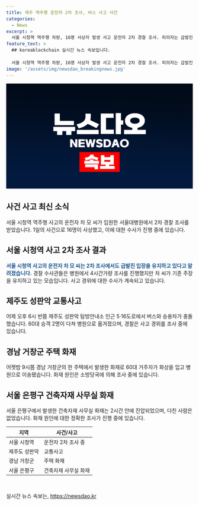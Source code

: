 ```yaml
---
title: 제주 역주행 운전자 2차 조사, 버스 사고 사건
categories:
  - News
excerpt: >
  서울 시청역 역주행 차량, 16명 사상자 발생 사고 운전자 2차 경찰 조사. 피의자는 급발진 주장 유지, 병원 방문 조사 후 병원 퇴원. 제주도 5·16도로 충돌사고, 60대 승객 다치고, 빗길 여부 조사. 화재로 60대 화상 입고 병원, 건축자재 사무실 화재 원인 조사 중. MBC뉴스 김세영입니다. 함께 소식을 전해주세요. (요약문 완료)
feature_text: >
  ## koreablockchain 실시간 뉴스 속보입니다.

  서울 시청역 역주행 차량, 16명 사상자 발생 사고 운전자 2차 경찰 조사. 피의자는 급발진 주장 유지, 병원 방문 조사 후 병원 퇴원. 제주도 5·16도로 충돌사고, 60대 승객 다치고, 빗길 여부 조사. 화재로 60대 화상 입고 병원, 건축자재 사무실 화재 원인 조사 중. MBC뉴스 김세영입니다. 함께 소식을 전해주세요. (요약문 완료)
image: '/assets/img/newsdao_breakingnews.jpg'
---
```


<p><img src="/assets/img/newsdao_breakingnews.jpg" alt="koreablockchain 속보" /></p>

<h2 data-ke-size="size26">사건 사고 최신 소식</h2>

<p data-ke-size="size16">서울 시청역 역주행 사고의 운전자 차 모 씨가 입원한 서울대병원에서 2차 경찰 조사를 받았습니다. 1일의 사건으로 16명이 사상했고, 이에 대한 수사가 진행 중에 있습니다.</p>

<h2 data-ke-size="size26">서울 시청역 사고 2차 조사 결과</h2>

<p data-ke-size="size16"><b><span style="color: #1a5490;">서울 시청역 사고의 운전자 차 모 씨는 2차 조사에서도 급발진 입장을 유지하고 있다고 알려졌습니다.</span></b> 경찰 수사관들은 병원에서 4시간가량 조사를 진행했지만 차 씨가 기존 주장을 유지하고 있는 모습입니다. 사고 경위에 대한 수사가 계속되고 있습니다. </p>

<h2 data-ke-size="size26">제주도 성판악 교통사고</h2>

<p data-ke-size="size16">어제 오후 6시 반쯤 제주도 성판악 탐방안내소 인근 5·16도로에서 버스와 승용차가 충돌했습니다. 60대 승객 2명이 다쳐 병원으로 옮겨졌으며, 경찰은 사고 경위를 조사 중에 있습니다. </p>

<h2 data-ke-size="size26">경남 거창군 주택 화재</h2>

<p data-ke-size="size16">어젯밤 9시쯤 경남 거창군의 한 주택에서 발생한 화재로 60대 거주자가 화상을 입고 병원으로 이송됐습니다. 화재 원인은 소방당국에 의해 조사 중에 있습니다.</p>

<h2 data-ke-size="size26">서울 은평구 건축자재 사무실 화재</h2>

<p data-ke-size="size16">서울 은평구에서 발생한 건축자재 사무실 화재는 2시간 안에 진압되었으며, 다친 사람은 없었습니다. 화재 원인에 대한 정확한 조사가 진행 중에 있습니다.</p>

<table>
    <thead>
        <tr>
            <th>지역</th>
            <th>사건/사고</th>
        </tr>
    </thead>
    <tbody>
        <tr>
            <td>서울 시청역</td>
            <td>운전자 2차 조사 중</td>
        </tr>
        <tr>
            <td>제주도 성판악</td>
            <td>교통사고</td>
        </tr>
        <tr>
            <td>경남 거창군</td>
            <td>주택 화재</td>
        </tr>
        <tr>
            <td>서울 은평구</td>
            <td>건축자재 사무실 화재</td>
        </tr>
    </tbody>
</table>

<p data-ke-size="size16">&nbsp;</p>
실시간 뉴스 속보는, <a href="https://newsdao.kr" rel="dofollow">https://newsdao.kr</a>


